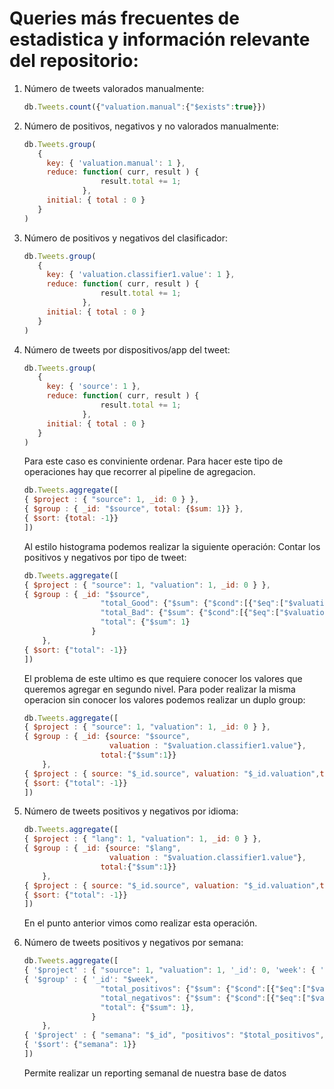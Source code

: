 # Queries más frecuentes de estadistica y información relevante del repositorio:

1. Número de tweets valorados manualmente:
	```javascript
	db.Tweets.count({"valuation.manual":{"$exists":true}})
	```

2. Número de positivos, negativos y no valorados manualmente:
	```javascript
	db.Tweets.group(
	   {
	     key: { 'valuation.manual': 1 },
	     reduce: function( curr, result ) {
	                 result.total += 1;
	             },
	     initial: { total : 0 }
	   }
	)
	```

3. Número de positivos y negativos del clasificador:
	```javascript
	db.Tweets.group(
	   {
	     key: { 'valuation.classifier1.value': 1 },
	     reduce: function( curr, result ) {
	                 result.total += 1;
	             },
	     initial: { total : 0 }
	   }
	)
	```

4. Número de tweets por dispositivos/app del tweet:
	```javascript
	db.Tweets.group(
	   {
	     key: { 'source': 1 },
	     reduce: function( curr, result ) {
	                 result.total += 1;
	             },
	     initial: { total : 0 }
	   }
	)
	```

	Para este caso es conviniente ordenar. Para hacer este tipo de operaciones hay que recorrer al pipeline de agregacion.

	```javascript
	db.Tweets.aggregate([
	{ $project : { "source": 1, _id: 0 } },
	{ $group : { _id: "$source", total: {$sum: 1}} },
	{ $sort: {total: -1}}
	])
	```

	Al estilo histograma podemos realizar la siguiente operación: Contar los positivos y negativos por tipo de tweet:

	```javascript
	db.Tweets.aggregate([
	{ $project : { "source": 1, "valuation": 1, _id: 0 } },
	{ $group : { _id: "$source", 
                     "total_Good": {"$sum": {"$cond":[{"$eq":["$valuation.classifier1.value","positive"]},1,0]}},
                     "total_Bad": {"$sum": {"$cond":[{"$eq":["$valuation.classifier1.value","negative"]},1,0]}},
                     "total": {"$sum": 1}
                   }
        },
	{ $sort: {"total": -1}}
	])
	```

	El problema de este ultimo es que requiere conocer los valores que queremos agregar en segundo nivel. Para poder realizar la misma operacion sin conocer los valores podemos realizar un duplo group:

	```javascript
	db.Tweets.aggregate([
	{ $project : { "source": 1, "valuation": 1, _id: 0 } },
	{ $group : { _id: {source: "$source",
	                   valuation : "$valuation.classifier1.value"},
                     total:{"$sum":1}}
        },
    { $project : { source: "$_id.source", valuation: "$_id.valuation",total: "$total", _id: 0 } },
    { $sort: {"total": -1}}
	])
	```

5. Número de tweets positivos y negativos por idioma:
	
	```javascript
	db.Tweets.aggregate([
	{ $project : { "lang": 1, "valuation": 1, _id: 0 } },
	{ $group : { _id: {source: "$lang",
	                   valuation : "$valuation.classifier1.value"},
                     total:{"$sum":1}}
        },
    { $project : { source: "$_id.source", valuation: "$_id.valuation",total: "$total", _id: 0 } },
    { $sort: {"total": -1}}
	])
	```

	En el punto anterior vimos como realizar esta operación.

6. Número de tweets positivos y negativos por semana:

	```javascript
	db.Tweets.aggregate([
	{ '$project' : { "source": 1, "valuation": 1, '_id': 0, 'week': { '$week': "$created_at" } } },
	{ '$group' : { '_id': "$week", 
	                 "total_positivos": {"$sum": {"$cond":[{"$eq":["$valuation.algoritmo_1.clasificado","positivo"]},1,0]}},
	                 "total_negativos": {"$sum": {"$cond":[{"$eq":["$valuation.algoritmo_1.clasificado","negativo"]},1,0]}},
	                 "total": {"$sum": 1},
	               }
	    },
	{ '$project' : { "semana": "$_id", "positivos": "$total_positivos", "negativos":"$total_negativos", "total":"$total","por_valorar":{'$subtract':["$total",{'$add':["$total_positivos", "$total_negativos"]}]} } },
	{ '$sort': {"semana": 1}}
	])
	```

	Permite realizar un reporting semanal de nuestra base de datos